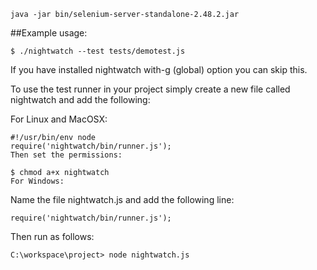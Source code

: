 ```
java -jar bin/selenium-server-standalone-2.48.2.jar 
```

##Example usage:

```
$ ./nightwatch --test tests/demotest.js
```
If you have installed nightwatch with-g (global) option you can skip this.

To use the test runner in your project simply create a new file called nightwatch and add the following:

For Linux and MacOSX:

```
#!/usr/bin/env node
require('nightwatch/bin/runner.js');
Then set the permissions:
```

```
$ chmod a+x nightwatch
For Windows:
```

Name the file nightwatch.js and add the following line:

```
require('nightwatch/bin/runner.js');
```
Then run as follows:

```
C:\workspace\project> node nightwatch.js
```
